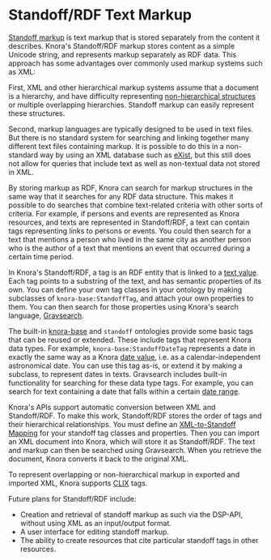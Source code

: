 <!---
Copyright © 2015-2021 the contributors (see Contributors.md).

This file is part of DSP — DaSCH Service Platform.

DSP is free software: you can redistribute it and/or modify
it under the terms of the GNU Affero General Public License as published
by the Free Software Foundation, either version 3 of the License, or
(at your option) any later version.

DSP is distributed in the hope that it will be useful,
but WITHOUT ANY WARRANTY; without even the implied warranty of
MERCHANTABILITY or FITNESS FOR A PARTICULAR PURPOSE.  See the
GNU Affero General Public License for more details.

You should have received a copy of the GNU Affero General Public
License along with DSP. If not, see <http://www.gnu.org/licenses/>.
-->

# Standoff/RDF Text Markup

[Standoff markup](https://lexiconse.uantwerpen.be/index.php/lexicon/markup-standoff/)
is text markup that is stored separately from the content it describes. Knora's
Standoff/RDF markup stores content as a simple Unicode string, and represents markup
separately as RDF data. This approach has some advantages over commonly used markup systems
such as XML:

First, XML and other hierarchical markup systems assume that a document is a hierarchy, and
have difficulty representing
[non-hierarchical structures](http://www.tei-c.org/release/doc/tei-p5-doc/en/html/NH.html)
or multiple overlapping hierarchies. Standoff markup can easily represent these structures.

Second, markup languages are typically designed to be used in text files. But there is no
standard system for searching and linking together many different text files containing
markup. It is possible to do this in a non-standard way by using an XML database
such as [eXist](http://exist-db.org), but this still does not allow for queries that include
text as well as non-textual data not stored in XML.

By storing markup as RDF, Knora can search for markup structures in the same way that it
searches for any RDF data structure. This makes it possible to do searches that combine
text-related criteria with other sorts of criteria. For example, if persons and events are
represented as Knora resources, and texts are represented in Standoff/RDF, a text can contain
tags representing links to persons or events. You could then search for a text that mentions a
person who lived in the same city as another person who is the author of a text that mentions an
event that occurred during a certain time period.

In Knora's Standoff/RDF, a tag is an RDF entity that is linked to a
[text value](../02-knora-ontologies/knora-base.md#textvalue). Each tag points to a substring
of the text, and has semantic properties of its own. You can define your own tag classes
in your ontology by making subclasses of `knora-base:StandoffTag`, and attach your own
properties to them. You can then search for those properties using Knora's search language,
[Gravsearch](../03-apis/api-v2/query-language.md).

The built-in [knora-base](../02-knora-ontologies/knora-base.md) and `standoff` ontologies
provide some basic tags that can be reused or extended. These include tags that represent
Knora data types. For example, `knora-base:StandoffDateTag` represents a date in exactly the
same way as a Knora [date value](../02-knora-ontologies/knora-base.md#datevalue), i.e. as a
calendar-independent astronomical date. You can use this tag as-is, or extend it by making
a subclass, to represent dates in texts. Gravsearch includes built-in functionality for
searching for these data type tags. For example, you can search for text containing a date that
falls within a certain [date range](../03-apis/api-v2/query-language.md#matching-standoff-dates).

Knora's APIs support automatic conversion between XML and Standoff/RDF. To make this work,
Standoff/RDF stores the order of tags and their hierarchical relationships. You must define an
[XML-to-Standoff Mapping](../03-apis/api-v2/xml-to-standoff-mapping.md) for your standoff tag classes and properties.
Then you can import an XML document into Knora, which will store it as Standoff/RDF. The text and markup
can then be searched using Gravsearch. When you retrieve the document, Knora converts it back to the
original XML.

To represent overlapping or non-hierarchical markup in exported and imported XML, Knora supports
[CLIX](http://conferences.idealliance.org/extreme/html/2004/DeRose01/EML2004DeRose01.html#t6) tags.

Future plans for Standoff/RDF include:

- Creation and retrieval of standoff markup as such via the DSP-API,
  without using XML as an input/output format.
- A user interface for editing standoff markup.
- The ability to create resources that cite particular standoff tags in other resources.
